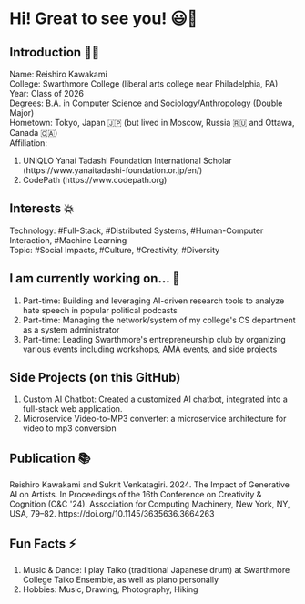 <h1>Hi! Great to see you! 😃👋</h1> 

<h2> Introduction 👨‍🎓</h2>
Name: Reishiro Kawakami <br/>
College: Swarthmore College (liberal arts college near Philadelphia, PA) <br/>
Year: Class of 2026 <br/>
Degrees: B.A. in Computer Science and Sociology/Anthropology (Double Major) <br/>
Hometown: Tokyo, Japan 🇯🇵 (but lived in Moscow, Russia 🇷🇺 and Ottawa, Canada 🇨🇦) <br/>
Affiliation: 
<ol>
  <li> UNIQLO Yanai Tadashi Foundation International Scholar (https://www.yanaitadashi-foundation.or.jp/en/) </li>
  <li> CodePath (https://www.codepath.org) </li>
</ol>

<h2> Interests 💥</h2>
Technology: #Full-Stack, #Distributed Systems, #Human-Computer Interaction, #Machine Learning <br/>
Topic: #Social Impacts, #Culture, #Creativity, #Diversity <br/>

<h2> I am currently working on... 🌱</h2>
<ol>
  <li> Part-time: Building and leveraging AI-driven research tools to analyze hate speech in popular political podcasts</li>
  <li> Part-time: Managing the network/system of my college's CS department as a system administrator </li>
  <li> Part-time: Leading Swarthmore's entrepreneurship club by organizing various events including workshops, AMA events, and side projects </li>
</ol>

<h2> Side Projects (on this GitHub) </h2>
<ol>
  <li> Custom AI Chatbot: Created a customized AI chatbot, integrated into a full-stack web application. </li>
  <li> Microservice Video-to-MP3 converter: a microservice architecture for video to mp3 conversion </li>
</ol>

<h2> Publication 📚</h2>
Reishiro Kawakami and Sukrit Venkatagiri. 2024. The Impact of Generative AI on Artists. In Proceedings of the 16th Conference on Creativity & Cognition (C&C '24). Association for Computing Machinery, New York, NY, USA, 79–82. https://doi.org/10.1145/3635636.3664263 <br/>

<h2> Fun Facts ⚡</h2>
<ol>
  <li> Music & Dance: I play Taiko (traditional Japanese drum) at Swarthmore College Taiko Ensemble, as well as piano personally</li>
  <li> Hobbies: Music, Drawing, Photography, Hiking</li>
</ol>

<!--
**reikawa13/reikawa13** is a ✨ _special_ ✨ repository because its `README.md` (this file) appears on your GitHub profile.

Here are some ideas to get you started:

- 🔭 I’m currently working on ...
- 🌱 I’m currently learning ...
- 👯 I’m looking to collaborate on ...
- 🤔 I’m looking for help with ...
- 💬 Ask me about ...
- 📫 How to reach me: ...
- 😄 Pronouns: ...
- ⚡ Fun fact: ...
-->
